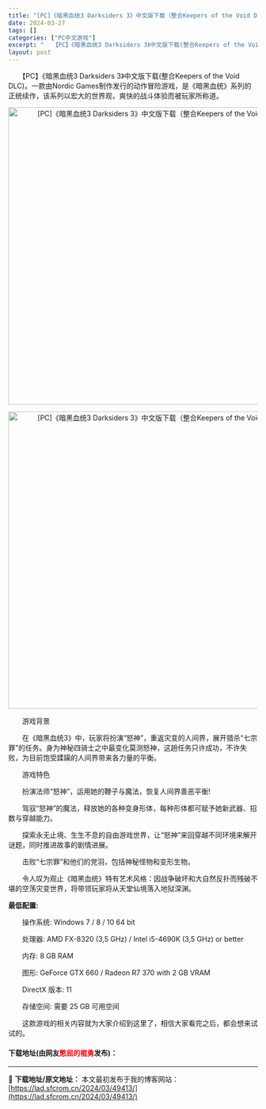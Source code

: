 ```yaml
---
title: "[PC]《暗黑血统3 Darksiders 3》中文版下载（整合Keepers of the Void DLC）"
date: 2024-03-27
tags: []
categories: ["PC中文游戏"]
excerpt: "　　【PC】《暗黑血统3 Darksiders 3》中文版下载(整合Keepers of the Void DLC)。一款由Nordic Games制作发行的动作冒险游戏，是《暗黑血统》系列的正统续作，该系列以宏大的世界观，爽快的战斗体验而被玩家所称道。 　　游戏背景 　　在《暗黑血统3》中，玩家将&hellip;"
layout: post
---
```


 <p>　　【PC】《暗黑血统3 Darksiders 3》中文版下载(整合Keepers of the Void DLC)。一款由Nordic Games制作发行的动作冒险游戏，是《暗黑血统》系列的正统续作，该系列以宏大的世界观，爽快的战斗体验而被玩家所称道。</p> <p align="center"><img align="" border="0" src="https://lad.sfcrom.cn/wp-content/uploads/2024/03/20240327_66036c58425da.webp" width="600" alt="[PC]《暗黑血统3 Darksiders 3》中文版下载（整合Keepers of the Void DLC）" /></p> <p align="center"><img align="" border="0" src="https://lad.sfcrom.cn/wp-content/uploads/2024/03/20240327_66036c58ab7c6.webp" width="600" alt="[PC]《暗黑血统3 Darksiders 3》中文版下载（整合Keepers of the Void DLC）" /></p> <p>　　游戏背景</p> <p>　　在《暗黑血统3》中，玩家将扮演&ldquo;怒神&rdquo;，重返灾变的人间界，展开猎杀&ldquo;七宗罪&rdquo;的任务。身为神秘四骑士之中最变化莫测怒神，这趟任务只许成功，不许失败，为目前饱受蹂躏的人间界带来各力量的平衡。</p> <p>　　游戏特色</p> <p>　　扮演法师&ldquo;怒神&rdquo;，运用她的鞭子与魔法，恢复人间界善恶平衡!</p> <p>　　驾驭&ldquo;怒神&rdquo;的魔法，释放她的各种变身形体，每种形体都可赋予她新武器、招数与穿越能力。</p> <p>　　探索永无止境、生生不息的自由游戏世界，让&ldquo;怒神&rdquo;来回穿越不同环境来解开谜题，同时推进故事的剧情进展。</p> <p>　　击败&ldquo;七宗罪&rdquo;和他们的党羽，包括神秘怪物和变形生物。</p> <p>　　令人叹为观止《暗黑血统》特有艺术风格：因战争破坏和大自然反扑而残破不堪的空荡灾变世界，将带领玩家将从天堂仙境落入地狱深渊。</p> <p><strong>最低配置:</strong></p> <p>　　操作系统: Windows 7 / 8 / 10 64 bit</p> <p>　　处理器: AMD FX-8320 (3,5 GHz) / Intel i5-4690K (3,5 GHz) or better</p> <p>　　内存: 8 GB RAM</p> <p>　　图形: GeForce GTX 660 / Radeon R7 370 with 2 GB VRAM</p> <p>　　DirectX 版本: 11</p> <p>　　存储空间: 需要 25 GB 可用空间</p> <p>　　这款游戏的相关内容就为大家介绍到这里了，相信大家看完之后，都会想来试试的。</p> <p><h4>下载地址(由网友<font color="red">憋屈的棍勇</font>发布)：</h4></p> 

---
📖 **下载地址/原文地址：** 本文最初发布于我的博客网站：[https://lad.sfcrom.cn/2024/03/49413/](https://lad.sfcrom.cn/2024/03/49413/)
